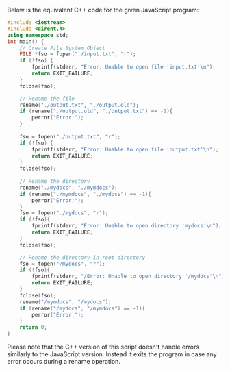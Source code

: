 Below is the equivalent C++ code for the given JavaScript program:

```cpp
#include <iostream>
#include <dirent.h>
using namespace std;
int main() {
    // Create File System Object
    FILE *fso = fopen("./input.txt", "r");
    if (!fso) {
        fprintf(stderr, "Error: Unable to open file 'input.txt'\n");
        return EXIT_FAILURE;
    }
    fclose(fso);

    // Rename the file
    rename("./output.txt", "./output.old");
    if (rename("./output.old", "./output.txt") == -1){
        perror("Error:");
    }
    
    fso = fopen("./output.txt", "r");
    if (!fso) {
        fprintf(stderr, "Error: Unable to open file 'output.txt'\n");
        return EXIT_FAILURE;
    }
    fclose(fso);
    
    // Rename the directory
    rename("./mydocs", "./mymdocs");
    if (rename("./mymdocs", "./mydocs") == -1){
        perror("Error:");
    }
    fso = fopen("./mydocs", "r");
    if (!fso){
        fprintf(stderr, "Error: Unable to open directory 'mydocs'\n");
        return EXIT_FAILURE;
    }
    fclose(fso);

    // Rename the directory in root directory 
    fso = fopen("/mydocs", "r");
    if (!fso){
        fprintf(stderr, "/Error: Unable to open directory '/mydocs'\n");
        return EXIT_FAILURE;
    }
    fclose(fso);
    rename("/mymdocs", "/mydocs");
    if (rename("/mydocs", "/mymdocs") == -1){
        perror("Error:");
    }
    return 0;
}
```
Please note that the C++ version of this script doesn't handle errors similarly to the JavaScript version. Instead it exits the program in case any error occurs during a rename operation.
